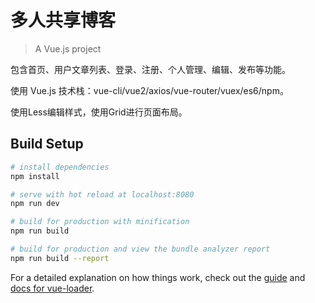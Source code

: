 # 多人共享博客

> A Vue.js project



包含首页、用户文章列表、登录、注册、个人管理、编辑、发布等功能。

使用 Vue.js 技术栈：vue-cli/vue2/axios/vue-router/vuex/es6/npm。

使用Less编辑样式，使用Grid进行页面布局。



## Build Setup

``` bash
# install dependencies
npm install

# serve with hot reload at localhost:8080
npm run dev

# build for production with minification
npm run build

# build for production and view the bundle analyzer report
npm run build --report
```

For a detailed explanation on how things work, check out the [guide](http://vuejs-templates.github.io/webpack/) and [docs for vue-loader](http://vuejs.github.io/vue-loader).
